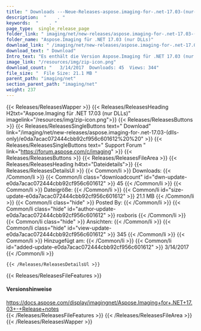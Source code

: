 ```yaml
---
title: " Downloads ---Neue-Releases-aspose.imaging-for-.net-17.03-(nur-dlls) . "
description:  "    . " 
keywords:  "    . " 
page_type:  single_release_page
folder_link: " imaging/net/new-releases/aspose.imaging-for-.net-17.03-(dlls-only)/"
folder_name: "Aspose.Imaging für .NET 17.03 (nur DLLs)"
download_link: " /imaging/net/new-releases/aspose.imaging-for-.net-17.03-(dlls-only)/e0da7acac072444cbb92cf956c601612"
download_text: " Download"
Intro_text: "Es enthält die Version Aspose.Imaging für .NET 17.03 (nur Dlls)."
image_link: "/resources/img/zip-icon.png"
download_count: "   3/14/2017  Downloads: 45  Views: 344"
file_size: "  File Size: 21.1 MB "
parent_path: "imaging/net"
section_parent_path: "imaging/net"
weight: 237
---
```


{{< Releases/ReleasesWapper >}}
  {{< Releases/ReleasesHeading H2txt="Aspose.Imaging für .NET 17.03 (nur DLLs)" imagelink="/resources/img/zip-icon.png">}}
  {{< Releases/ReleasesButtons >}}
    {{< Releases/ReleasesSingleButtons text=" Download" link="/imaging/net/new-releases/aspose.imaging-for-.net-17.03-(dlls-only)/e0da7acac072444cbb92cf956c601612%20%20" >}}
    {{< Releases/ReleasesSingleButtons text=" Support Forum " link="https://forum.aspose.com/c/imaging" >}}
  {{< Releases/ReleasesButtons >}}
  {{< Releases/ReleasesFileArea >}}
    {{< Releases/ReleasesHeading h4txt="Dateidetails">}}
    {{< Releases/ReleasesDetailsUl >}}
            {{< Common/li >}} Downloads: {{< /Common/li >}}
      {{< Common/li class="downloadcount" id="dwn-update-e0da7acac072444cbb92cf956c601612" >}} 45 {{< /Common/li >}}
      {{< Common/li >}} Dateigröße: {{< /Common/li >}}
      {{< Common/li id="size-update-e0da7acac072444cbb92cf956c601612" >}} 21.1 MB {{< /Common/li >}} 
      {{< Common/li  class="hide" >}} Posted By: {{< /Common/li >}} 
      {{< Common/li class="hide" id="author-update-e0da7acac072444cbb92cf956c601612" >}} roxboris {{< /Common/li >}}
      {{< Common/li class="hide" >}} Ansichten: {{< /Common/li >}}
      {{< Common/li class="hide" id="view-update-e0da7acac072444cbb92cf956c601612" >}} 345 {{< /Common/li >}}
      {{< Common/li >}} Hinzugefügt am: {{< /Common/li >}}
      {{< Common/li id="added-update-e0da7acac072444cbb92cf956c601612" >}} 3/14/2017 {{< /Common/li >}} 

    {{< /Releases/ReleasesDetailsUl >}}

  {{< Releases/ReleasesFileFeatures >}}
      <h4>Versionshinweise</h4><div> <a href="https://docs.aspose.com/display/imagingnet/Aspose.Imaging+for+.NET+17.03+-+Release+notes">https://docs.aspose.com/display/imagingnet/Aspose.Imaging+for+.NET+17.03+-+Release+notes</a></div>
  {{< /Releases/ReleasesFileFeatures >}}
 {{< /Releases/ReleasesFileArea >}}
{{< /Releases/ReleasesWapper >}}



